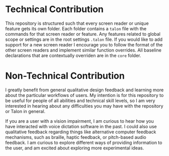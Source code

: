 # Technical Contribution

This repository is structured such that every screen reader or unique feature gets its own folder. Each folder contains a `talon` file with the commands for that screen reader or feature. Any features related to global scope or settings are in the root settings `.talon` file. If you would like to add support for a new screen reader I encourage you to follow the format of the other screen readers and implement similar function overrides. All baseline declarations that are contextually overriden are in the `core` folder.

# Non-Technical Contribution

I greatly benefit from general qualitative design feedback and learning more about the particular workflows of users. My intention is for this repository to be useful for people of all abilities and technical skill levels, so I am very interested in hearing about any difficulties you may have with the repository or Talon in general.

If you are a user with a vision impairment, I am curious to hear how you have interacted with voice dictation software in the past. I could also use qualitative feedback regarding things like alternative computer feedback mechanisms, such as braille, haptic feedback, or pitch-based audio feedback. I am curious to explore different ways of providing information to the user, and am excited about exploring more experimental ideas.


